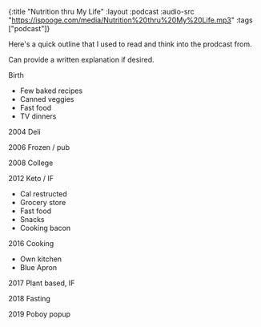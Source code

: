 {:title "Nutrition thru My Life"
 :layout :podcast
 :audio-src "https://ispooge.com/media/Nutrition%20thru%20My%20Life.mp3"
 :tags ["podcast"]}

Here's a quick outline that I used to read and think into the prodcast from.

Can provide a written explanation if desired.

Birth

* Few baked recipes
* Canned veggies
* Fast food
* TV dinners


2004 Deli

2006 Frozen / pub

2008 College

2012 Keto / IF

* Cal restructed
* Grocery store
* Fast food
* Snacks
* Cooking bacon

2016 Cooking
* Own kitchen
* Blue Apron

2017 Plant based, IF

2018 Fasting

2019 Poboy popup